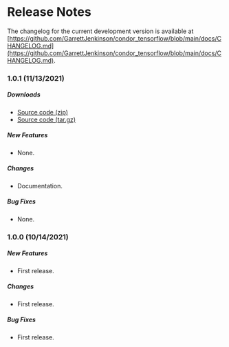 # Release Notes

The changelog for the current development version is available at
[https://github.com/GarrettJenkinson/condor_tensorflow/blob/main/docs/CHANGELOG.md](https://github.com/GarrettJenkinson/condor_tensorflow/blob/main/docs/CHANGELOG.md).


### 1.0.1 (11/13/2021)

##### Downloads

- [Source code (zip)](https://github.com/GarrettJenkinson/condor_tensorflow/archive/v1.0.1.zip)
- [Source code (tar.gz)](https://github.com/GarrettJenkinson/condor_tensorflow/archive/v1.0.1.tar.gz)

##### New Features

- None.

##### Changes

- Documentation.

##### Bug Fixes

- None.


### 1.0.0 (10/14/2021)

##### New Features

- First release.

##### Changes

- First release.

##### Bug Fixes

- First release.
